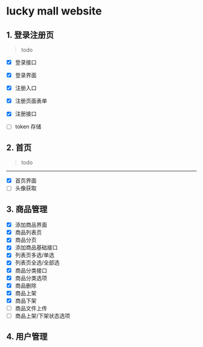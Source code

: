 # lucky mall website

## 1. 登录注册页
> todo
- [x] 登录接口
- [x] 登录界面
- [x] 注册入口
- [x] 注册页面表单

- [x] 注册接口
- [ ] token 存储

## 2. 首页
> todo
--- 
- [x] 首页界面
- [ ] 头像获取
 
## 3. 商品管理
- [x] 添加商品界面
- [x] 商品列表页
- [x] 商品分页
- [x] 添加商品基础接口
- [x] 列表页多选/单选
- [x] 列表页全选/全部选
- [x] 商品分类接口
- [x] 商品分类选项
- [x] 商品删除
- [x] 商品上架
- [x] 商品下架
- [ ] 商品文件上传
- [ ] 商品上架/下架状态选项

## 4. 用户管理


  

